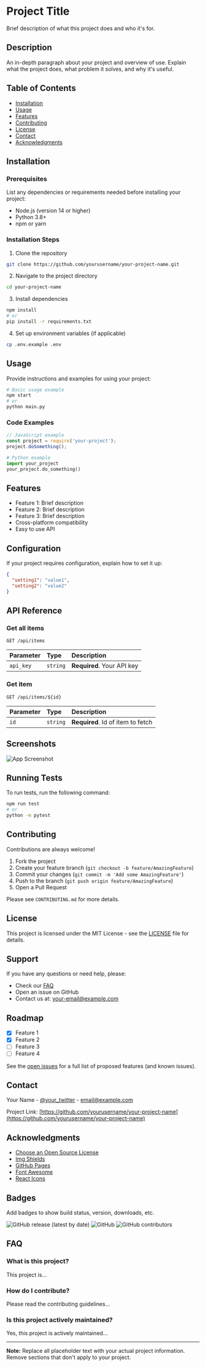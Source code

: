 # Project Title

Brief description of what this project does and who it's for.

## Description

An in-depth paragraph about your project and overview of use. Explain what the project does, what problem it solves, and why it's useful.

## Table of Contents

- [Installation](#installation)
- [Usage](#usage)
- [Features](#features)
- [Contributing](#contributing)
- [License](#license)
- [Contact](#contact)
- [Acknowledgments](#acknowledgments)

## Installation

### Prerequisites

List any dependencies or requirements needed before installing your project:

- Node.js (version 14 or higher)
- Python 3.8+
- npm or yarn

### Installation Steps

1. Clone the repository
```bash
git clone https://github.com/yourusername/your-project-name.git
```

2. Navigate to the project directory
```bash
cd your-project-name
```

3. Install dependencies
```bash
npm install
# or
pip install -r requirements.txt
```

4. Set up environment variables (if applicable)
```bash
cp .env.example .env
```

## Usage

Provide instructions and examples for using your project:

```bash
# Basic usage example
npm start
# or
python main.py
```

### Code Examples

```javascript
// JavaScript example
const project = require('your-project');
project.doSomething();
```

```python
# Python example
import your_project
your_project.do_something()
```

## Features

- Feature 1: Brief description
- Feature 2: Brief description
- Feature 3: Brief description
- Cross-platform compatibility
- Easy to use API

## Configuration

If your project requires configuration, explain how to set it up:

```json
{
  "setting1": "value1",
  "setting2": "value2"
}
```

## API Reference

### Get all items

```http
GET /api/items
```

| Parameter | Type     | Description                |
| :-------- | :------- | :------------------------- |
| `api_key` | `string` | **Required**. Your API key |

### Get item

```http
GET /api/items/${id}
```

| Parameter | Type     | Description                       |
| :-------- | :------- | :-------------------------------- |
| `id`      | `string` | **Required**. Id of item to fetch |

## Screenshots

![App Screenshot](https://via.placeholder.com/468x300?text=App+Screenshot+Here)

## Running Tests

To run tests, run the following command:

```bash
npm run test
# or
python -m pytest
```

## Contributing

Contributions are always welcome!

1. Fork the project
2. Create your feature branch (`git checkout -b feature/AmazingFeature`)
3. Commit your changes (`git commit -m 'Add some AmazingFeature'`)
4. Push to the branch (`git push origin feature/AmazingFeature`)
5. Open a Pull Request

Please see `CONTRIBUTING.md` for more details.

## License

This project is licensed under the MIT License - see the [LICENSE](LICENSE) file for details.

## Support

If you have any questions or need help, please:

- Check our [FAQ](FAQ.md)
- Open an issue on GitHub
- Contact us at: your-email@example.com

## Roadmap

- [x] Feature 1
- [x] Feature 2
- [ ] Feature 3
- [ ] Feature 4

See the [open issues](https://github.com/yourusername/your-project-name/issues) for a full list of proposed features (and known issues).

## Contact

Your Name - [@your_twitter](https://twitter.com/your_twitter) - email@example.com

Project Link: [https://github.com/yourusername/your-project-name](https://github.com/yourusername/your-project-name)

## Acknowledgments

- [Choose an Open Source License](https://choosealicense.com)
- [Img Shields](https://shields.io)
- [GitHub Pages](https://pages.github.com)
- [Font Awesome](https://fontawesome.com)
- [React Icons](https://react-icons.github.io/react-icons/search)

## Badges

Add badges to show build status, version, downloads, etc.

![GitHub release (latest by date)](https://img.shields.io/github/v/release/yourusername/your-project-name)
![GitHub](https://img.shields.io/github/license/yourusername/your-project-name)
![GitHub contributors](https://img.shields.io/github/contributors/yourusername/your-project-name)

## FAQ

### What is this project?

This project is...

### How do I contribute?

Please read the contributing guidelines...

### Is this project actively maintained?

Yes, this project is actively maintained...

---

**Note:** Replace all placeholder text with your actual project information. Remove sections that don't apply to your project.
